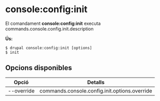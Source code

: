 # console:config:init
El comandament **console:config:init** executa commands.console.config.init.description

**Ús:**
```
$ drupal console:config:init [options] 
$ init  
```

## Opcions disponibles
Opció | Detalls
-------|-------------
--override | commands.console.config.init.options.override
